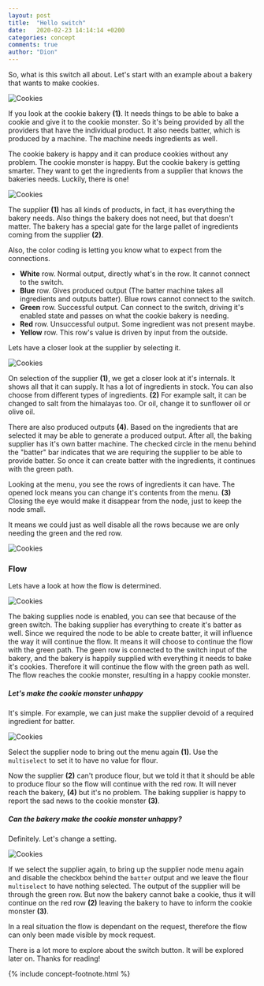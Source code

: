 ```yaml
---
layout: post
title:  "Hello switch"
date:   2020-02-23 14:14:14 +0200
categories: concept
comments: true
author: "Dion"
---
```


<div class="larger">
So, what is this switch all about. Let's start with an example about a bakery that wants to make cookies.
</div>

![Cookies](https://dionsnoeijen.s3-eu-west-1.amazonaws.com/nodes/hello-switch/cookie-factory.png "Cookies")

If you look at the cookie bakery **(1)**. It needs things to be able to bake a cookie and give it to the cookie monster. So it's being provided by all the providers that have the individual product. It also needs batter, which is produced by a machine. The machine needs ingredients as well.

The cookie bakery is happy and it can produce cookies without any problem. The cookie monster is happy. But the cookie bakery is getting smarter. They want to get the ingredients from a supplier that knows the bakeries needs. Luckily, there is one!

![Cookies](https://dionsnoeijen.s3-eu-west-1.amazonaws.com/nodes/hello-switch/cookie-factory-with-supplier.png "Cookies")

The supplier **(1)** has all kinds of products, in fact, it has everything the bakery needs. Also things the bakery does not need, but that doesn't matter. The bakery has a special gate for the large pallet of ingredients coming from the supplier **(2)**.

Also, the color coding is letting you know what to expect from the connections.

- **White** row. Normal output, directly what's in the row. It cannot connect to the switch.
- **Blue** row. Gives produced output (The batter machine takes all ingredients and outputs batter). Blue rows cannot connect to the switch.
- **Green** row. Successful output. Can connect to the switch, driving it's enabled state and passes on what the cookie bakery is needing.
- **Red** row. Unsuccessful output. Some ingredient was not present maybe.
- **Yellow** row. This row's value is driven by input from the outside.

Lets have a closer look at the supplier by selecting it.

![Cookies](https://dionsnoeijen.s3-eu-west-1.amazonaws.com/nodes/hello-switch/supplier-with-menu.png "Cookies")

On selection of the supplier **(1)**, we get a closer look at it's internals. It shows all that it can supply. It has a lot of ingredients in stock. You can also choose from different types of ingredients. **(2)** For example salt, it can be changed to salt from the himalayas too. Or oil, change it to sunflower oil or olive oil.

There are also produced outputs **(4)**. Based on the ingredients that are selected it may be able to generate a produced output. After all, the baking supplier has it's own batter machine. The checked circle in the menu behind the "batter" bar indicates that we are requiring the supplier to be able to provide batter. So once it can create batter with the ingredients, it continues with the green path.

Looking at the menu, you see the rows of ingredients it can have. The opened lock means you can change it's contents from the menu. **(3)** Closing the eye would make it disappear from the node, just to keep the node small.

It means we could just as well disable all the rows because we are only needing the green and the red row.

![Cookies](https://dionsnoeijen.s3-eu-west-1.amazonaws.com/nodes/hello-switch/clean-baking-supplies.png "Cookies")


### Flow

Lets have a look at how the flow is determined.

![Cookies](https://dionsnoeijen.s3-eu-west-1.amazonaws.com/nodes/hello-switch/looking-at-flow.png "Cookies")

The baking supplies node is enabled, you can see that because of the green switch. The baking supplier has everything to create it's batter as well. Since we required the node to be able to create batter, it will influence the way it will continue the flow. It means it will choose to continue the flow with the green path. The geen row is connected to the switch input of the bakery, and the bakery is happily supplied with everything it needs to bake it's cookies. Therefore it will continue the flow with the green path as well. The flow reaches the cookie monster, resulting in a happy cookie monster.

##### Let's make the cookie monster unhappy

It's simple. For example, we can just make the supplier devoid of a required ingredient for batter.

![Cookies](https://dionsnoeijen.s3-eu-west-1.amazonaws.com/nodes/hello-switch/unhappy-supplier-flow.png "Cookies")

Select the supplier node to bring out the menu again **(1)**. Use the `multiselect` to set it to have no value for flour.

Now the supplier **(2)** can't produce flour, but we told it that it should be able to produce flour so the flow will continue with the red row. It will never reach the bakery, **(4)** but it's no problem. The baking supplier is happy to report the sad news to the cookie monster **(3)**.

##### Can the bakery make the cookie monster unhappy?

Definitely. Let's change a setting.

![Cookies](https://dionsnoeijen.s3-eu-west-1.amazonaws.com/nodes/hello-switch/unhappy-bakery-flow.png "Cookies")

If we select the supplier again, to bring up the supplier node menu again and disable the checkbox behind the `batter` output and we leave the flour `multiselect` to have nothing selected. The output of the supplier will be through the green row. But now the bakery cannot bake a cookie, thus it will continue on the red row **(2)** leaving the bakery to have to inform the cookie monster **(3)**.

In a real situation the flow is dependant on the request, therefore the flow can only been made visible by mock request.

There is a lot more to explore about the switch button. It will be explored later on. Thanks for reading!

{% include concept-footnote.html %}
